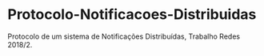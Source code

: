 # Protocolo-Notificacoes-Distribuidas
Protocolo de um sistema de Notificações Distribuídas, Trabalho Redes 2018/2.
